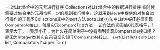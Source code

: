 一.对List集合中的元素进行排序
    Collections对List集合中的数据进行排序
	有时候需要对集合中的元素按照一定的规则进行排序，这就用到Java中提供的对集合进行操作的工具类Collections其中的sort方法
	sort(List<T>)方法中List中的T必须实现Comparable<T>接口，然后实现compareTo()方法，
该方法的返回值0代表相等，1表示大于，-1表示小于；为什么在简单例子中没有看到实现Comparable接口呢？
是因为Integer类其实自己已经实现了Comparable接口。
	sort(List<T> list)
	sort(List<T> list, Comparator<? super T> c)
